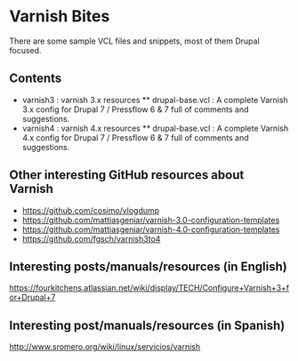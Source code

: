 Varnish Bites
=============================

There are some sample VCL files and snippets, most of them Drupal focused.

Contents
-------------

* varnish3 : varnish 3.x resources
** drupal-base.vcl : A complete Varnish 3.x config for Drupal 7 / Pressflow 6 & 7 full of comments and suggestions.
* varnish4 : varnish 4.x resources
** drupal-base.vcl : A complete Varnish 4.x config for Drupal 7 / Pressflow 6 & 7 full of comments and suggestions.


Other interesting GitHub resources about Varnish
------------------------------------------------

* https://github.com/cosimo/vlogdump
* https://github.com/mattiasgeniar/varnish-3.0-configuration-templates
* https://github.com/mattiasgeniar/varnish-4.0-configuration-templates
* https://github.com/fgsch/varnish3to4

Interesting posts/manuals/resources (in English)
------------------------------------------------
https://fourkitchens.atlassian.net/wiki/display/TECH/Configure+Varnish+3+for+Drupal+7

Interesting post/manuals/resources (in Spanish)
-----------------------------------------------
http://www.sromero.org/wiki/linux/servicios/varnish


